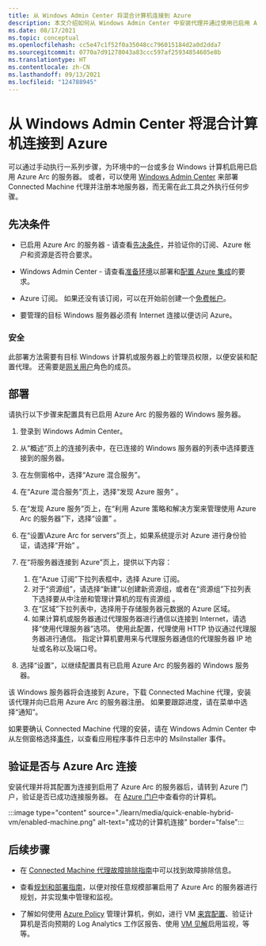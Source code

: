 ```yaml
---
title: 从 Windows Admin Center 将混合计算机连接到 Azure
description: 本文介绍如何从 Windows Admin Center 中安装代理并通过使用已启用 Azure Arc 的服务器将计算机连接到 Azure。
ms.date: 08/17/2021
ms.topic: conceptual
ms.openlocfilehash: cc5e47c1f52f0a35048cc796015184d2a0d2dda7
ms.sourcegitcommit: 0770a7d91278043a83ccc597af25934854605e8b
ms.translationtype: HT
ms.contentlocale: zh-CN
ms.lasthandoff: 09/13/2021
ms.locfileid: "124788945"
---
```

# <a name="connect-hybrid-machines-to-azure-from-windows-admin-center"></a>从 Windows Admin Center 将混合计算机连接到 Azure

可以通过手动执行一系列步骤，为环境中的一台或多台 Windows 计算机启用已启用 Azure Arc 的服务器。 或者，可以使用 [Windows Admin Center](/windows-server/manage/windows-admin-center/understand/what-is) 来部署 Connected Machine 代理并注册本地服务器，而无需在此工具之外执行任何步骤。

## <a name="prerequisites"></a>先决条件

* 已启用 Azure Arc 的服务器 - 请查看[先决条件](agent-overview.md#prerequisites)，并验证你的订阅、Azure 帐户和资源是否符合要求。

* Windows Admin Center - 请查看[准备环境](/windows-server/manage/windows-admin-center/deploy/prepare-environment)以部署和[配置 Azure 集成](/windows-server/manage/windows-admin-center/azure/azure-integration)的要求。

* Azure 订阅。 如果还没有该订阅，可以在开始前创建一个[免费帐户](https://azure.microsoft.com/free/?WT.mc_id=A261C142F)。

* 要管理的目标 Windows 服务器必须有 Internet 连接以便访问 Azure。

### <a name="security"></a>安全

此部署方法需要有目标 Windows 计算机或服务器上的管理员权限，以便安装和配置代理。 还需要是[网关用户](/windows-server/manage/windows-admin-center/plan/user-access-options#gateway-access-roles)角色的成员。

## <a name="deploy"></a>部署

请执行以下步骤来配置具有已启用 Azure Arc 的服务器的 Windows 服务器。

1. 登录到 Windows Admin Center。

1. 从“概述”页上的连接列表中，在已连接的 Windows 服务器的列表中选择要连接到的服务器。

1. 在左侧窗格中，选择“Azure 混合服务”。

1. 在“Azure 混合服务”页上，选择“发现 Azure 服务” 。

1. 在“发现 Azure 服务”页上，在“利用 Azure 策略和解决方案来管理使用 Azure Arc 的服务器”下，选择“设置”  。

1. 在“设置\Azure Arc for servers”页上，如果系统提示对 Azure 进行身份验证，请选择“开始” 。

1. 在“将服务器连接到 Azure”页上，提供以下内容：

    1. 在“Azue 订阅”下拉列表框中，选择 Azure 订阅。
    1. 对于“资源组”，请选择“新建”以创建新资源组，或者在“资源组”下拉列表下选择要从中注册和管理计算机的现有资源组  。
    1. 在“区域”下拉列表中，选择用于存储服务器元数据的 Azure 区域。
    1. 如果计算机或服务器通过代理服务器进行通信以连接到 Internet，请选择“使用代理服务器”选项。 使用此配置，代理使用 HTTP 协议通过代理服务器进行通信。 指定计算机要用来与代理服务器通信的代理服务器 IP 地址或名称以及端口号。

1. 选择“设置”，以继续配置具有已启用 Azure Arc 的服务器的 Windows 服务器。

该 Windows 服务器将会连接到 Azure，下载 Connected Machine 代理，安装该代理并向已启用 Azure Arc 的服务器注册。 如果要跟踪进度，请在菜单中选择“通知”。

如果要确认 Connected Machine 代理的安装，请在 Windows Admin Center 中从左侧窗格选择[事件](/windows-server/manage/windows-admin-center/use/manage-servers#events)，以查看应用程序事件日志中的 MsiInstaller 事件。

## <a name="verify-the-connection-with-azure-arc"></a>验证是否与 Azure Arc 连接

安装代理并将其配置为连接到启用了 Azure Arc 的服务器后，请转到 Azure 门户，验证是否已成功连接服务器。 在 [Azure 门户](https://portal.azure.com)中查看你的计算机。

:::image type="content" source="./learn/media/quick-enable-hybrid-vm/enabled-machine.png" alt-text="成功的计算机连接" border="false":::

## <a name="next-steps"></a>后续步骤

* 在 [Connected Machine 代理故障排除指南](troubleshoot-agent-onboard.md)中可以找到故障排除信息。

* 查看[规划和部署指南](plan-at-scale-deployment.md)，以便对按任意规模部署启用了 Azure Arc 的服务器进行规划，并实现集中管理和监视。

* 了解如何使用 [Azure Policy](../../governance/policy/overview.md) 管理计算机，例如，进行 VM [来宾配置](../../governance/policy/concepts/guest-configuration.md)、验证计算机是否向预期的 Log Analytics 工作区报告、使用 [VM 见解](../../azure-monitor/vm/vminsights-enable-policy.md)启用监视，等等。
